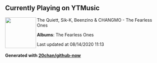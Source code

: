 ## Currently Playing on YTMusic

[<img align="left" width="100" src="https://lh3.googleusercontent.com/Aw8zGRYNjORyJdsTDmZU5ii3AE7KObfOF2r9AGRVdEgJoRxeW5hLC0xZ4v8luHgiKVyTjlfgnzCA5_kY">](https://music.youtube.com/channel/UC8UpjJOF1-iDw04kGk3liSw)

The Quiett, Sik-K, Beenzino & CHANGMO - The Fearless Ones

**Albums**: The Fearless Ones

Last updated at 08/14/2020 11:13

#### Generated with [20chan/github-now](https://github.com/20chan/github-now)


<!--
**20chan/20chan** is a ✨ _special_ ✨ repository because its `README.md` (this file) appears on your GitHub profile.

Here are some ideas to get you started:

- 🔭 I’m currently working on ...
- 🌱 I’m currently learning ...
- 👯 I’m looking to collaborate on ...
- 🤔 I’m looking for help with ...
- 💬 Ask me about ...
- 📫 How to reach me: ...
- 😄 Pronouns: ...
- ⚡ Fun fact: ...
-->
